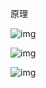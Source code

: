 原理

![img](http://picgo.6and.ltd/img/istio-arch.png)



![img](http://picgo.6and.ltd/img/istio-service.png)





![img](http://picgo.6and.ltd/img/nginx_sidecar.png)

